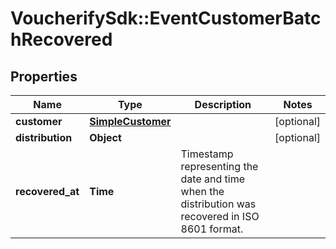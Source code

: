 # VoucherifySdk::EventCustomerBatchRecovered

## Properties

| Name | Type | Description | Notes |
| ---- | ---- | ----------- | ----- |
| **customer** | [**SimpleCustomer**](SimpleCustomer.md) |  | [optional] |
| **distribution** | **Object** |  | [optional] |
| **recovered_at** | **Time** | Timestamp representing the date and time when the distribution was recovered in ISO 8601 format. |  |

